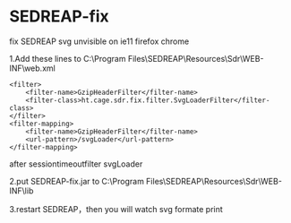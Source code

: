 # SEDREAP-fix
fix SEDREAP svg unvisible on ie11 firefox chrome

1.Add these lines to C:\Program Files\SEDREAP\Resources\Sdr\WEB-INF\web.xml

	<filter>
		<filter-name>GzipHeaderFilter</filter-name>
		<filter-class>ht.cage.sdr.fix.filter.SvgLoaderFilter</filter-class>
	</filter>
	<filter-mapping>
		<filter-name>GzipHeaderFilter</filter-name>
		<url-pattern>/svgLoader</url-pattern>
	</filter-mapping>
after
	<filter-mapping>
		<filter-name>sessiontimeoutfilter</filter-name>
		<servlet-name>svgLoader</servlet-name>
	</filter-mapping>
  
  
2.put SEDREAP-fix.jar to C:\Program Files\SEDREAP\Resources\Sdr\WEB-INF\lib

3.restart SEDREAP，then you will watch svg formate print
